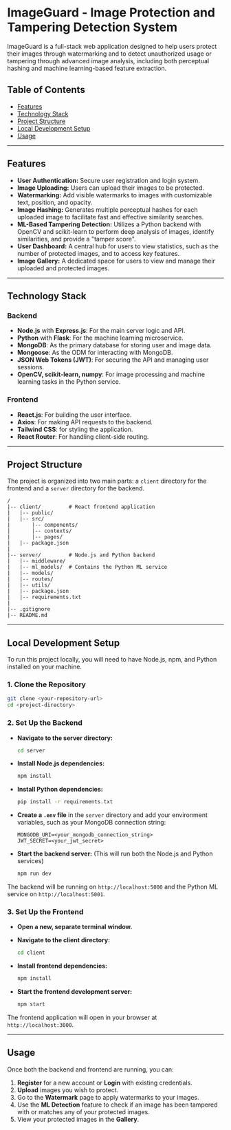 # ImageGuard - Image Protection and Tampering Detection System

ImageGuard is a full-stack web application designed to help users protect their images through watermarking and to detect unauthorized usage or tampering through advanced image analysis, including both perceptual hashing and machine learning-based feature extraction.

## Table of Contents

- [Features](#features)
- [Technology Stack](#technology-stack)
- [Project Structure](#project-structure)
- [Local Development Setup](#local-development-setup)
- [Usage](#usage)

---

## Features

- **User Authentication:** Secure user registration and login system.
- **Image Uploading:** Users can upload their images to be protected.
- **Watermarking:** Add visible watermarks to images with customizable text, position, and opacity.
- **Image Hashing:** Generates multiple perceptual hashes for each uploaded image to facilitate fast and effective similarity searches.
- **ML-Based Tampering Detection:** Utilizes a Python backend with OpenCV and scikit-learn to perform deep analysis of images, identify similarities, and provide a "tamper score".
- **User Dashboard:** A central hub for users to view statistics, such as the number of protected images, and to access key features.
- **Image Gallery:** A dedicated space for users to view and manage their uploaded and protected images.

---

## Technology Stack

### Backend
- **Node.js** with **Express.js**: For the main server logic and API.
- **Python** with **Flask**: For the machine learning microservice.
- **MongoDB**: As the primary database for storing user and image data.
- **Mongoose**: As the ODM for interacting with MongoDB.
- **JSON Web Tokens (JWT)**: For securing the API and managing user sessions.
- **OpenCV, scikit-learn, numpy**: For image processing and machine learning tasks in the Python service.

### Frontend
- **React.js**: For building the user interface.
- **Axios**: For making API requests to the backend.
- **Tailwind CSS**: for styling the application.
- **React Router**: For handling client-side routing.

---

## Project Structure

The project is organized into two main parts: a `client` directory for the frontend and a `server` directory for the backend.

```
/
|-- client/         # React frontend application
|   |-- public/
|   |-- src/
|       |-- components/
|       |-- contexts/
|       |-- pages/
|   |-- package.json
|
|-- server/         # Node.js and Python backend
|   |-- middleware/
|   |-- ml_models/  # Contains the Python ML service
|   |-- models/
|   |-- routes/
|   |-- utils/
|   |-- package.json
|   |-- requirements.txt
|
|-- .gitignore
|-- README.md
```

---

## Local Development Setup

To run this project locally, you will need to have Node.js, npm, and Python installed on your machine.

### 1. Clone the Repository

```bash
git clone <your-repository-url>
cd <project-directory>
```

### 2. Set Up the Backend

- **Navigate to the server directory:**
  ```bash
  cd server
  ```

- **Install Node.js dependencies:**
  ```bash
  npm install
  ```

- **Install Python dependencies:**
  ```bash
  pip install -r requirements.txt
  ```

- **Create a `.env` file** in the `server` directory and add your environment variables, such as your MongoDB connection string:
  ```
  MONGODB_URI=<your_mongodb_connection_string>
  JWT_SECRET=<your_jwt_secret>
  ```

- **Start the backend server:** (This will run both the Node.js and Python services)
  ```bash
  npm run dev
  ```
The backend will be running on `http://localhost:5000` and the Python ML service on `http://localhost:5001`.

### 3. Set Up the Frontend

- **Open a new, separate terminal window.**
- **Navigate to the client directory:**
  ```bash
  cd client
  ```

- **Install frontend dependencies:**
  ```bash
  npm install
  ```

- **Start the frontend development server:**
  ```bash
  npm start
  ```
The frontend application will open in your browser at `http://localhost:3000`.

---

## Usage

Once both the backend and frontend are running, you can:
1.  **Register** for a new account or **Login** with existing credentials.
2.  **Upload** images you wish to protect.
3.  Go to the **Watermark** page to apply watermarks to your images.
4.  Use the **ML Detection** feature to check if an image has been tampered with or matches any of your protected images.
5.  View your protected images in the **Gallery**. 